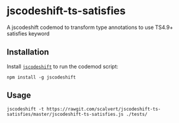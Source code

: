 # jscodeshift-ts-satisfies

A jscodeshift codemod to transform type annotations to use TS4.9+ satisfies keyword

## Installation

Install [`jscodeshift`](https://github.com/facebook/jscodeshift) to run the
codemod script:

```
npm install -g jscodeshift
```

## Usage

```
jscodeshift -t https://rawgit.com/scalvert/jscodeshift-ts-satisfies/master/jscodeshift-ts-satisfies.js ./tests/
```
